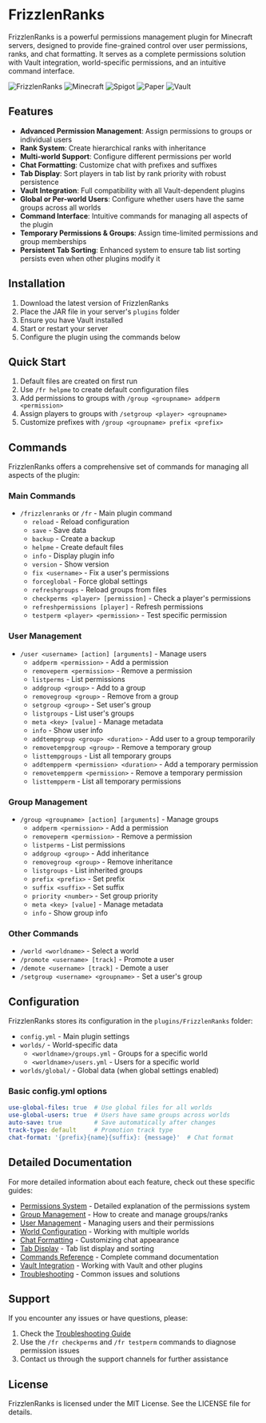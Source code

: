# FrizzlenRanks

FrizzlenRanks is a powerful permissions management plugin for Minecraft servers, designed to provide fine-grained control over user permissions, ranks, and chat formatting. It serves as a complete permissions solution with Vault integration, world-specific permissions, and an intuitive command interface.

![FrizzlenRanks](https://img.shields.io/badge/FrizzlenRanks-v1.0-blue)
![Minecraft](https://img.shields.io/badge/Minecraft-1.8+-green)
![Spigot](https://img.shields.io/badge/Spigot-✓-yellow)
![Paper](https://img.shields.io/badge/Paper-✓-yellow)
![Vault](https://img.shields.io/badge/Vault-Required-red)

## Features

- **Advanced Permission Management**: Assign permissions to groups or individual users
- **Rank System**: Create hierarchical ranks with inheritance
- **Multi-world Support**: Configure different permissions per world
- **Chat Formatting**: Customize chat with prefixes and suffixes
- **Tab Display**: Sort players in tab list by rank priority with robust persistence
- **Vault Integration**: Full compatibility with all Vault-dependent plugins
- **Global or Per-world Users**: Configure whether users have the same groups across all worlds
- **Command Interface**: Intuitive commands for managing all aspects of the plugin
- **Temporary Permissions & Groups**: Assign time-limited permissions and group memberships
- **Persistent Tab Sorting**: Enhanced system to ensure tab list sorting persists even when other plugins modify it

## Installation

1. Download the latest version of FrizzlenRanks
2. Place the JAR file in your server's `plugins` folder
3. Ensure you have Vault installed
4. Start or restart your server
5. Configure the plugin using the commands below

## Quick Start

1. Default files are created on first run
2. Use `/fr helpme` to create default configuration files
3. Add permissions to groups with `/group <groupname> addperm <permission>`
4. Assign players to groups with `/setgroup <player> <groupname>`
5. Customize prefixes with `/group <groupname> prefix <prefix>`

## Commands

FrizzlenRanks offers a comprehensive set of commands for managing all aspects of the plugin:

### Main Commands

- `/frizzlenranks` or `/fr` - Main plugin command
  - `reload` - Reload configuration
  - `save` - Save data
  - `backup` - Create a backup
  - `helpme` - Create default files
  - `info` - Display plugin info
  - `version` - Show version
  - `fix <username>` - Fix a user's permissions
  - `forceglobal` - Force global settings
  - `refreshgroups` - Reload groups from files
  - `checkperms <player> [permission]` - Check a player's permissions
  - `refreshpermissions [player]` - Refresh permissions
  - `testperm <player> <permission>` - Test specific permission

### User Management

- `/user <username> [action] [arguments]` - Manage users
  - `addperm <permission>` - Add a permission
  - `removeperm <permission>` - Remove a permission
  - `listperms` - List permissions
  - `addgroup <group>` - Add to a group
  - `removegroup <group>` - Remove from a group
  - `setgroup <group>` - Set user's group
  - `listgroups` - List user's groups
  - `meta <key> [value]` - Manage metadata
  - `info` - Show user info
  - `addtempgroup <group> <duration>` - Add user to a group temporarily
  - `removetempgroup <group>` - Remove a temporary group
  - `listtempgroups` - List all temporary groups
  - `addtempperm <permission> <duration>` - Add a temporary permission
  - `removetempperm <permission>` - Remove a temporary permission
  - `listtempperm` - List all temporary permissions

### Group Management

- `/group <groupname> [action] [arguments]` - Manage groups
  - `addperm <permission>` - Add a permission
  - `removeperm <permission>` - Remove a permission
  - `listperms` - List permissions
  - `addgroup <group>` - Add inheritance
  - `removegroup <group>` - Remove inheritance
  - `listgroups` - List inherited groups
  - `prefix <prefix>` - Set prefix
  - `suffix <suffix>` - Set suffix
  - `priority <number>` - Set group priority
  - `meta <key> [value]` - Manage metadata
  - `info` - Show group info

### Other Commands

- `/world <worldname>` - Select a world
- `/promote <username> [track]` - Promote a user
- `/demote <username> [track]` - Demote a user
- `/setgroup <username> <groupname>` - Set a user's group

## Configuration

FrizzlenRanks stores its configuration in the `plugins/FrizzlenRanks` folder:

- `config.yml` - Main plugin settings
- `worlds/` - World-specific data
  - `<worldname>/groups.yml` - Groups for a specific world
  - `<worldname>/users.yml` - Users for a specific world
- `worlds/global/` - Global data (when global settings enabled)

### Basic config.yml options

```yaml
use-global-files: true  # Use global files for all worlds
use-global-users: true  # Users have same groups across worlds
auto-save: true         # Save automatically after changes
track-type: default     # Promotion track type
chat-format: '{prefix}{name}{suffix}: {message}'  # Chat format
```

## Detailed Documentation

For more detailed information about each feature, check out these specific guides:

- [Permissions System](docs/permissions.md) - Detailed explanation of the permissions system
- [Group Management](docs/groups.md) - How to create and manage groups/ranks
- [User Management](docs/users.md) - Managing users and their permissions
- [World Configuration](docs/worlds.md) - Working with multiple worlds
- [Chat Formatting](docs/chat.md) - Customizing chat appearance
- [Tab Display](docs/tab.md) - Tab list display and sorting
- [Commands Reference](docs/commands.md) - Complete command documentation
- [Vault Integration](docs/vault.md) - Working with Vault and other plugins
- [Troubleshooting](docs/troubleshooting.md) - Common issues and solutions

## Support

If you encounter any issues or have questions, please:

1. Check the [Troubleshooting Guide](docs/troubleshooting.md)
2. Use the `/fr checkperms` and `/fr testperm` commands to diagnose permission issues
3. Contact us through the support channels for further assistance

## License

FrizzlenRanks is licensed under the MIT License. See the LICENSE file for details. 